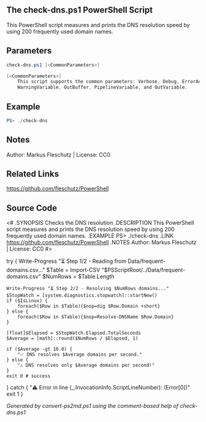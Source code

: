 ## The check-dns.ps1 PowerShell Script

This PowerShell script measures and prints the DNS resolution speed by using 200 frequently used domain names.

## Parameters
```powershell
check-dns.ps1 [<CommonParameters>]

[<CommonParameters>]
    This script supports the common parameters: Verbose, Debug, ErrorAction, ErrorVariable, WarningAction, 
    WarningVariable, OutBuffer, PipelineVariable, and OutVariable.
```

## Example
```powershell
PS> ./check-dns

```

## Notes
Author: Markus Fleschutz | License: CC0

## Related Links
https://github.com/fleschutz/PowerShell

## Source Code
<#
.SYNOPSIS
	Checks the DNS resolution 
.DESCRIPTION
	This PowerShell script measures and prints the DNS resolution speed by using 200 frequently used domain names.
.EXAMPLE
	PS> ./check-dns
.LINK
	https://github.com/fleschutz/PowerShell
.NOTES
	Author: Markus Fleschutz | License: CC0
#>
 
try {
	Write-Progress "⏳ Step 1/2 - Reading from Data/frequent-domains.csv..."
	$Table = Import-CSV "$PSScriptRoot/../Data/frequent-domains.csv"
	$NumRows = $Table.Length

	Write-Progress "⏳ Step 2/2 - Resolving $NumRows domains..."
	$StopWatch = [system.diagnostics.stopwatch]::startNew()
	if ($IsLinux) {
		foreach($Row in $Table){$nop=dig $Row.Domain +short}
	} else {
		foreach($Row in $Table){$nop=Resolve-DNSName $Row.Domain}
	}

	[float]$Elapsed = $StopWatch.Elapsed.TotalSeconds
	$Average = [math]::round($NumRows / $Elapsed, 1)

	if ($Average -gt 10.0) {
		"✅ DNS resolves $Average domains per second."
	} else {  
		"⚠️ DNS resolves only $Average domains per second!"
	}
	exit 0 # success
} catch {
	"⚠️ Error in line $($_.InvocationInfo.ScriptLineNumber): $($Error[0])"
	exit 1
}

*Generated by convert-ps2md.ps1 using the comment-based help of check-dns.ps1*
